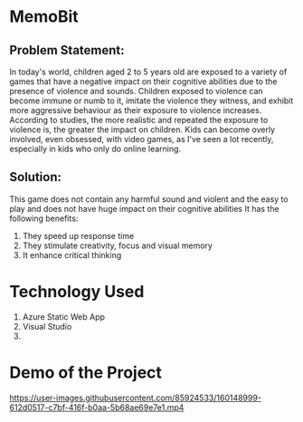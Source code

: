 # MemoBit
## Problem Statement:
In today's world, children aged 2 to 5 years old are exposed to a variety of games that have a negative impact on their cognitive abilities due to the presence of violence and sounds.
Children exposed to violence can become immune or numb to it, imitate the violence they witness, and exhibit more aggressive behaviour as their exposure to violence increases. According to studies, the more realistic and repeated the exposure to violence is, the greater the impact on children. Kids can become overly involved, even obsessed, with video games, as I've seen a lot recently, especially in kids who only do online learning.
## Solution: 
This game does not contain any harmful sound and violent and the easy to play and does not have huge impact on their cognitive abilities
It has the following benefits:
1. They speed up response time
2. They stimulate creativity, focus and visual memory
3. It enhance critical thinking
# Technology Used
1. Azure Static Web App
2. Visual Studio
3. 
# Demo of the Project

https://user-images.githubusercontent.com/85924533/160148999-612d0517-c7bf-416f-b0aa-5b68ae69e7e1.mp4

